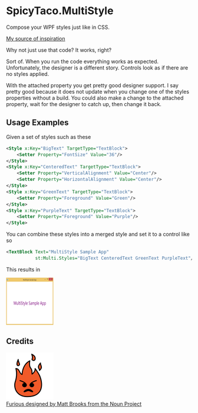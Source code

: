 SpicyTaco.MultiStyle
==================

Compose your WPF styles just like in CSS.

[My source of inspiration](http://web.archive.org/web/20101125040337/http://bea.stollnitz.com/blog/?p=384)

Why not just use that code? It works, right?

Sort of. When you run the code everything works as expected. Unfortunately, the designer is a different story. Controls look as if there are no styles applied.

With the attached property you get pretty good designer support. I say pretty good because it does not update when you change one of the styles properties without a build. You could also make a change to the attached property, wait for the designer to catch up, then change it back.

Usage Examples
--------------

Given a set of styles such as these

```XML
<Style x:Key="BigText" TargetType="TextBlock">
    <Setter Property="FontSize" Value="36"/>
</Style>
<Style x:Key="CenteredText" TargetType="TextBlock">
    <Setter Property="VerticalAlignment" Value="Center"/>
    <Setter Property="HorizontalAlignment" Value="Center"/>
</Style>
<Style x:Key="GreenText" TargetType="TextBlock">
    <Setter Property="Foreground" Value="Green"/>
</Style>
<Style x:Key="PurpleText" TargetType="TextBlock">
    <Setter Property="Foreground" Value="Purple"/>
</Style>
```

You can combine these styles into a merged style and set it to a control like so

```XML
<TextBlock Text="MultiStyle Sample App" 
           st:Multi.Styles="BigText CenteredText GreenText PurpleText"/>
```

This results in

<img src="example_screen_shot.PNG" alt="Icon" style="width: 128px; height: 128px;"/><br/>

Credits
-------

<img src="icon/icon_61620.png" alt="Icon" style="width: 128px; height: 128px;"/><br/>
[Furious designed by Matt Brooks from the Noun Project](http://thenounproject.com/Mattebrooks/icon/61620/)
